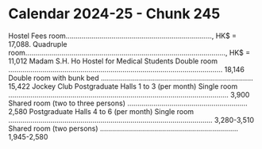 # Calendar 2024-25 - Chunk 245

<!-- Chunk tokens: 801, Enriched tokens: 803 -->

Hostel Fees
room........................................................................., HK$ = 17,088. Quadruple room...................................................................................................., HK$ = 11,012
Madam S.H. Ho Hostel for Medical Students
Double room ...........................................................................................................
18,146
Double room with bunk bed  ............................................................................
15,422
Jockey Club Postgraduate Halls 1 to 3 (per month)
Single room  ..............................................................................................................
3,900
Shared room (two to three persons)  ............................................................
2,580
Postgraduate Halls 4 to 6 (per month)
Single room  ......................................................................................................
3,280-3,510
Shared room (two persons) .....................................................................
1,945-2,580